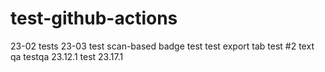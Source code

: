 # test-github-actions

23-02 tests
23-03 test
scan-based badge test
test export tab
test #2
text qa
testqa
23.12.1 test
23.17.1
